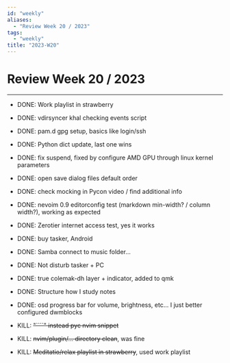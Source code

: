 ```yaml
---
id: "weekly"
aliases:
  - "Review Week 20 / 2023"
tags:
  - "weekly"
title: "2023-W20"
---
```


# Review Week 20 / 2023

---

- DONE: Work playlist in strawberry
- DONE: vdirsyncer khal checking events script
- DONE: pam.d gpg setup, basics like login/ssh
- DONE: Python dict update, last one wins
- DONE: fix suspend, fixed by configure AMD GPU through linux kernel parameters
- DONE: open save dialog files default order
- DONE: check mocking in Pycon video / find additional info
- DONE: nevoim 0.9 editorconfig test (markdown min-width? / column width?), working as expected
- DONE: Zerotier internet access test, yes it works
- DONE: buy tasker, Android
- DONE: Samba connect to music folder...
- DONE: Not disturb tasker + PC
- DONE: true colemak-dh layer + indicator, added to qmk
- DONE: Structure how I study notes
- DONE: osd progress bar for volume, brightness, etc... I just better configured
  dwmblocks

- KILL: ~~"````" instead pyc nvim snippet~~
- KILL: ~~nvim/plugin/... directory clean~~, was fine
- KILL: ~~Meditatio/relax playlist in strawberry~~, used work playlist
